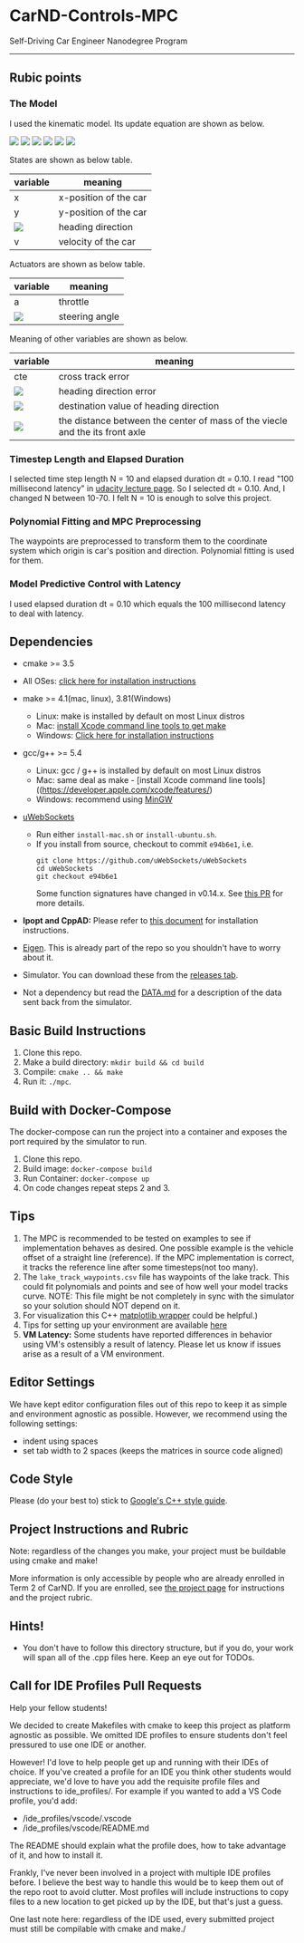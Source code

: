 # CarND-Controls-MPC
Self-Driving Car Engineer Nanodegree Program

---

## Rubic points
### The Model
I used the kinematic model. Its update equation are shown as below.

<img src="https://latex.codecogs.com/svg.latex?x_{t&plus;1}&space;=&space;x_t&space;&plus;&space;v_t&space;\cos(\psi_t)&space;dt">

<img src="https://latex.codecogs.com/svg.latex?y_{t&plus;1}&space;=&space;y_t&space;&plus;&space;v_t&space;\sin(\psi_t)&space;dt">

<img src="https://latex.codecogs.com/svg.latex?\psi_{t&plus;1}&space;=&space;\psi_t&space;&plus;&space;\frac{v_t}{L_f}&space;\delta_t&space;dt">

<img src="https://latex.codecogs.com/svg.latex?v_{t&plus;1}&space;=&space;v_t&space;&plus;&space;a_t&space;dt">

<img src="https://latex.codecogs.com/svg.latex?cte_{t&plus;1}&space;=&space;f(x_t)&space;-&space;y_t&space;&plus;&space;v_t&space;sin(e\psi_t)&space;dt">

<img src="https://latex.codecogs.com/svg.latex?e\psi_{t&plus;1}&space;=&space;\psi_t&space;-&space;\psi&space;des_t&space;&plus;&space;\frac{v_t}{L_f}\delta_t&space;dt">

States are shown as below table.

variable|meaning|
--------|-------|
x|x-position of the car|
y|y-position of the car|
<img src="https://latex.codecogs.com/svg.latex?\psi">| heading direction|
v| velocity of the car|


Actuators are shown as below table.

variable|meaning|
--------|-------|
a | throttle|
<img src="https://latex.codecogs.com/svg.latex?\delta"> | steering angle|

Meaning of other variables are shown as below.

variable|meaning|
--------|-------|
cte | cross track error|
<img src="https://latex.codecogs.com/svg.latex?e\psi"> | heading direction error|
<img src="https://latex.codecogs.com/svg.latex?\psi&space;des"> | destination value of heading direction|
<img src="https://latex.codecogs.com/svg.latex?L_f"> |  the distance between the center of mass of the viecle and the its front axle|

### Timestep Length and Elapsed Duration
I selected time step length N = 10 and elapsed duration dt = 0.10. I read "100 millisecond latency" in [udacity lecture page](https://classroom.udacity.com/nanodegrees/nd013/parts/40f38239-66b6-46ec-ae68-03afd8a601c8/modules/f1820894-8322-4bb3-81aa-b26b3c6dcbaf/lessons/b1ff3be0-c904-438e-aad3-2b5379f0e0c3/concepts/1a2255a0-e23c-44cf-8d41-39b8a3c8264a). So I selected dt = 0.10. And, I changed N between 10-70. I felt N = 10 is enough to solve this project.

### Polynomial Fitting and MPC Preprocessing
The waypoints are preprocessed to transform them to the coordinate system which origin is car's position and direction.
Polynomial fitting is used for them.

### Model Predictive Control with Latency
I used elapsed duration dt = 0.10 which equals the 100 millisecond latency to deal with latency. 

## Dependencies

* cmake >= 3.5
 * All OSes: [click here for installation instructions](https://cmake.org/install/)
* make >= 4.1(mac, linux), 3.81(Windows)
  * Linux: make is installed by default on most Linux distros
  * Mac: [install Xcode command line tools to get make](https://developer.apple.com/xcode/features/)
  * Windows: [Click here for installation instructions](http://gnuwin32.sourceforge.net/packages/make.htm)
* gcc/g++ >= 5.4
  * Linux: gcc / g++ is installed by default on most Linux distros
  * Mac: same deal as make - [install Xcode command line tools]((https://developer.apple.com/xcode/features/)
  * Windows: recommend using [MinGW](http://www.mingw.org/)
* [uWebSockets](https://github.com/uWebSockets/uWebSockets)
  * Run either `install-mac.sh` or `install-ubuntu.sh`.
  * If you install from source, checkout to commit `e94b6e1`, i.e.
    ```
    git clone https://github.com/uWebSockets/uWebSockets
    cd uWebSockets
    git checkout e94b6e1
    ```
    Some function signatures have changed in v0.14.x. See [this PR](https://github.com/udacity/CarND-MPC-Project/pull/3) for more details.

* **Ipopt and CppAD:** Please refer to [this document](https://github.com/udacity/CarND-MPC-Project/blob/master/install_Ipopt_CppAD.md) for installation instructions.
* [Eigen](http://eigen.tuxfamily.org/index.php?title=Main_Page). This is already part of the repo so you shouldn't have to worry about it.
* Simulator. You can download these from the [releases tab](https://github.com/udacity/self-driving-car-sim/releases).
* Not a dependency but read the [DATA.md](./DATA.md) for a description of the data sent back from the simulator.


## Basic Build Instructions

1. Clone this repo.
2. Make a build directory: `mkdir build && cd build`
3. Compile: `cmake .. && make`
4. Run it: `./mpc`.

## Build with Docker-Compose
The docker-compose can run the project into a container
and exposes the port required by the simulator to run.

1. Clone this repo.
2. Build image: `docker-compose build`
3. Run Container: `docker-compose up`
4. On code changes repeat steps 2 and 3.

## Tips

1. The MPC is recommended to be tested on examples to see if implementation behaves as desired. One possible example
is the vehicle offset of a straight line (reference). If the MPC implementation is correct, it tracks the reference line after some timesteps(not too many).
2. The `lake_track_waypoints.csv` file has waypoints of the lake track. This could fit polynomials and points and see of how well your model tracks curve. NOTE: This file might be not completely in sync with the simulator so your solution should NOT depend on it.
3. For visualization this C++ [matplotlib wrapper](https://github.com/lava/matplotlib-cpp) could be helpful.)
4.  Tips for setting up your environment are available [here](https://classroom.udacity.com/nanodegrees/nd013/parts/40f38239-66b6-46ec-ae68-03afd8a601c8/modules/0949fca6-b379-42af-a919-ee50aa304e6a/lessons/f758c44c-5e40-4e01-93b5-1a82aa4e044f/concepts/23d376c7-0195-4276-bdf0-e02f1f3c665d)
5. **VM Latency:** Some students have reported differences in behavior using VM's ostensibly a result of latency.  Please let us know if issues arise as a result of a VM environment.

## Editor Settings

We have kept editor configuration files out of this repo to
keep it as simple and environment agnostic as possible. However, we recommend
using the following settings:

* indent using spaces
* set tab width to 2 spaces (keeps the matrices in source code aligned)

## Code Style

Please (do your best to) stick to [Google's C++ style guide](https://google.github.io/styleguide/cppguide.html).

## Project Instructions and Rubric

Note: regardless of the changes you make, your project must be buildable using
cmake and make!

More information is only accessible by people who are already enrolled in Term 2
of CarND. If you are enrolled, see [the project page](https://classroom.udacity.com/nanodegrees/nd013/parts/40f38239-66b6-46ec-ae68-03afd8a601c8/modules/f1820894-8322-4bb3-81aa-b26b3c6dcbaf/lessons/b1ff3be0-c904-438e-aad3-2b5379f0e0c3/concepts/1a2255a0-e23c-44cf-8d41-39b8a3c8264a)
for instructions and the project rubric.

## Hints!

* You don't have to follow this directory structure, but if you do, your work
  will span all of the .cpp files here. Keep an eye out for TODOs.

## Call for IDE Profiles Pull Requests

Help your fellow students!

We decided to create Makefiles with cmake to keep this project as platform
agnostic as possible. We omitted IDE profiles to ensure
students don't feel pressured to use one IDE or another.

However! I'd love to help people get up and running with their IDEs of choice.
If you've created a profile for an IDE you think other students would
appreciate, we'd love to have you add the requisite profile files and
instructions to ide_profiles/. For example if you wanted to add a VS Code
profile, you'd add:

* /ide_profiles/vscode/.vscode
* /ide_profiles/vscode/README.md

The README should explain what the profile does, how to take advantage of it,
and how to install it.

Frankly, I've never been involved in a project with multiple IDE profiles
before. I believe the best way to handle this would be to keep them out of the
repo root to avoid clutter. Most profiles will include
instructions to copy files to a new location to get picked up by the IDE, but
that's just a guess.

One last note here: regardless of the IDE used, every submitted project must
still be compilable with cmake and make./

